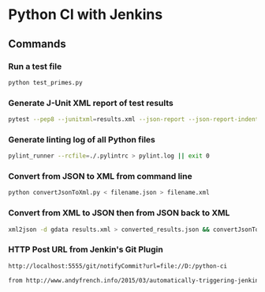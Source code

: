 # Python CI with Jenkins

## Commands

### Run a test file

```sh
python test_primes.py
```

### Generate J-Unit XML report of test results

```sh
pytest --pep8 --junitxml=results.xml --json-report --json-report-indent=4 --json-report-file=results.json || exit 0
```

### Generate linting log of all Python files
```sh
pylint_runner --rcfile=./.pylintrc > pylint.log || exit 0
```

### Convert from JSON to XML from command line
```sh
python convertJsonToXml.py < filename.json > filename.xml
```

### Convert from XML to JSON then from JSON back to XML
```sh
xml2json -d gdata results.xml > converted_results.json && convertJsonToXml.py < converted_results.json > converted_results.xml
```

### HTTP Post URL from Jenkin's Git Plugin

```md
http://localhost:5555/git/notifyCommit?url=file://D:/python-ci

from http://www.andyfrench.info/2015/03/automatically-triggering-jenkins-build.html
```
